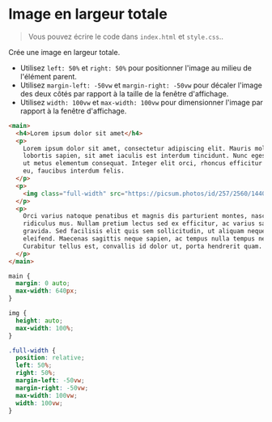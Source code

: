 # Image en largeur totale

> Vous pouvez écrire le code dans `index.html` et `style.css`..

Crée une image en largeur totale.

- Utilisez `left: 50%` et `right: 50%` pour positionner l'image au milieu de l'élément parent.
- Utilisez `margin-left: -50vw` et `margin-right: -50vw` pour décaler l'image des deux côtés par rapport à la taille de la fenêtre d'affichage.
- Utilisez `width: 100vw` et `max-width: 100vw` pour dimensionner l'image par rapport à la fenêtre d'affichage.

```html
<main>
  <h4>Lorem ipsum dolor sit amet</h4>
  <p>
    Lorem ipsum dolor sit amet, consectetur adipiscing elit. Mauris molestie
    lobortis sapien, sit amet iaculis est interdum tincidunt. Nunc egestas nibh
    ut metus elementum consequat. Integer elit orci, rhoncus efficitur lectus
    eu, faucibus interdum felis.
  </p>
  <p>
    <img class="full-width" src="https://picsum.photos/id/257/2560/1440.jpg" />
  </p>
  <p>
    Orci varius natoque penatibus et magnis dis parturient montes, nascetur
    ridiculus mus. Nullam pretium lectus sed ex efficitur, ac varius sapien
    gravida. Sed facilisis elit quis sem sollicitudin, ut aliquam neque
    eleifend. Maecenas sagittis neque sapien, ac tempus nulla tempus nec.
    Curabitur tellus est, convallis id dolor ut, porta hendrerit quam.
  </p>
</main>
```

```css
main {
  margin: 0 auto;
  max-width: 640px;
}

img {
  height: auto;
  max-width: 100%;
}

.full-width {
  position: relative;
  left: 50%;
  right: 50%;
  margin-left: -50vw;
  margin-right: -50vw;
  max-width: 100vw;
  width: 100vw;
}
```
